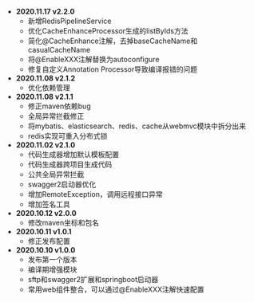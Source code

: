 - **2020.11.17 v2.2.0**
  - 新增RedisPipelineService
  - 优化CacheEnhanceProcessor生成的listByIds方法
  - 简化@CacheEnhance注解，去掉baseCacheName和casualCacheName
  - 将@EnableXXX注解替换为autoconfigure
  - 修复自定义Annotation Processor导致编译报错的问题
- **2020.11.08 v2.1.2**
  - 优化依赖管理
- **2020.11.08 v2.1.1**
  - 修正maven依赖bug
  - 全局异常拦截修正
  - 将mybatis、elasticsearch、redis、cache从webmvc模块中拆分出来
  - redis实现可重入分布式锁
- **2020.11.02 v2.1.0**
  - 代码生成器增加默认模板配置
  - 代码生成器跨项目生成代码
  - 公共全局异常拦截
  - swagger2启动器优化
  - 增加RemoteException，调用远程接口异常
  - 增加签名工具
- **2020.10.12 v2.0.0**
  - 修改maven坐标和包名
- **2020.10.11 v1.0.1**
  - 修正发布配置
- **2020.10.10 v1.0.0**
  - 发布第一个版本
  - 编译期增强模块
  - sftp和swagger2扩展和springboot启动器
  - 常用web组件整合，可以通过@EnableXXX注解快速配置
